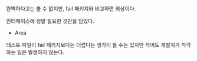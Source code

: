 완벽하다고는 볼 수 없지만, fail 패키지와 비교하면 최상이다.

인터페이스에 정말 필요한 것만을 담았다.
- Area

테스트 파일이 fail 패키지보다는 더럽다는 생각이 들 수는 있지만 적어도 개발자가 착각하는 일은 발생하지 않는다.